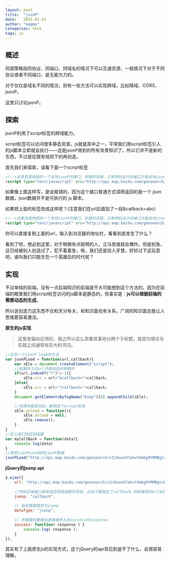 ```yaml
---
layout: post
title:  "jsonP"
date:   2015-02-23 
author: "magma"
categories: teck
tags: js
---
```

## 概述
同源策略指同协议、同端口、同域名的情况下可以互通资源，一般情况下对于不同协议或者不同端口，是无能为力的。

对于仅仅是域名不同的情况，则有一些方法可以实现跨域，比如降域、CORS、jsonP。

这里只讨论jsonP。

## 探索
jsonP利用了script标签的跨域能力。

script标签可以访问很多静态资源，js就是其中之一，平常我们用script标签引入的js脚本立即就会执行——这是jsonP用到的所有背景知识了，所以它并不是新的东西，不过是在既有规则下的再创造。

首先我们来探索，请看下面一个script标签

```html
<!-->这是百度地图的一个支持jsonP的接口，你猜的没错，只有特别设计的接口才能支持jsonP<-->
<script type="text/javascript" src="http://api.map.baidu.com/geosearch/v3/bound?ak=tGmbg9YRMBgtzh6xevg2SQdl&geotable_id=105956&bounds=119.686,38.770;125.49,43.000"></script>
```
如果像上面这样写，是会报错的，因为这个接口普通方式调用返回的是一个 json 数据。json数据并不是可执行的 js 脚本。

如果把上面的标签改成这样呢？(注意我们在url后面加了一段&callback=abc)

```html
<!-->这是百度地图的一个支持jsonP的接口，你猜的没错，只有特别设计的接口才能支持jsonP<-->
<script type="text/javascript" src="http://api.map.baidu.com/geosearch/v3/bound?ak=tGmbg9YRMBgtzh6xevg2SQdl&geotable_id=105956&bounds=119.686,38.770;125.49,43.000&callback=abc"></script>
```
你可以直接复制上面的url，输入到浏览器的地址栏，看看到底发生了什么？

看到了吧，想必到这里，对于稍微有点聪明的人，立马思维就会爆炸。但是别急，这已经被别人创造过了，犯不着着急，唉，我们还是拾人牙慧，好好过下这玩意吧，谁叫我们只能生在一个英雄后的时代呢？

## 实现

不过单纯的前端，没有一点后端知识的前端是不大可能想到这个方法的。因为在前端的眼里我们用script标签访问的js脚本是静态的，但事实是：**js可以根据前端的需要动态的生成**。

所以说创造力这东西不仅和天分有关，和知识面也有关系，广阔的知识面总能让人思维更容易激活。

**原生的js实现**

>这里是偏向应用的，我之所以这么郑重其事地分两个子标题，是因为理论与实践之间通常有巨大的鸿沟。

```javascript
//实现一个jsonP load的方法
var jsonPLoad = function(url,callback){
	var sEle = document.createElement("script");
	//如果传入的url中是有别的参数的
	if(url.indexOf("?")!=-1){
		sEle.src = url+"&callback="+callback;
	}else{
		sEle.src = url+"?callback="+callback;
	}
	document.getElementsByTagName("body")[0].appendChild(sEle);

	//资源加载成功后，删除这个script标签
	sEle.onload = function(){
		sEle.onload = null;
		sEle.remove();
	}
}
//定义我们的回调函数
var myCallBack = function(data){
	console.log(data)
}
//使用jsonPLoad使用jsonP数据
jsonPLoad("http://api.map.baidu.com/geosearch/v3/bound?ak=tGmbg9YRMBgtzh6xevg2SQdl&geotable_id=105956&bounds=119.686,38.770;125.49,43.000",'myCallBack')
```

**jQuery的jsonp api**

```javascript
$.ajax({
    url: 'http://api.map.baidu.com/geosearch/v3/bound?ak=tGmbg9YRMBgtzh6xevg2SQdl&geotable_id=105956&bounds=119.686,38.770;125.49,43.000',
 
    //传给后端接口用来指定回调函数的字段，比如下面指定了callback,则拼接成的url会是...&callback=yourfunction
    jsonp: "callback",
 
    // 指定数据类型为jsonp
    dataType: "jsonp",
 
    // 所需要的数据会直接被传入到success的response
    success: function( response ) {
        console.log( response );
    }
});

```
其实有了上面原生js的实现方式，这个jQuery的api背后到底干了什么，会很容易理解。